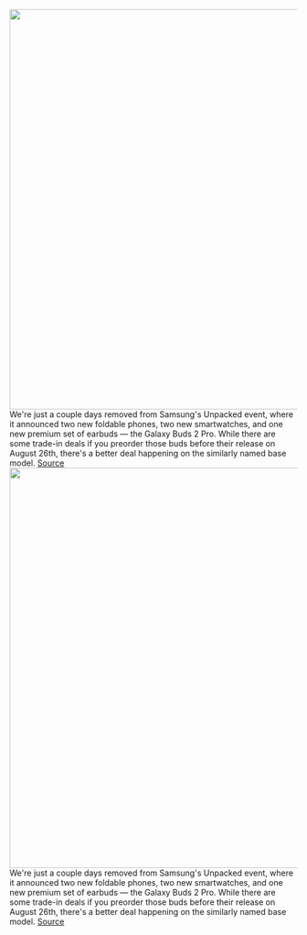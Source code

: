 <img src='https://cdn.vox-cdn.com/thumbor/Q1kOj36Rs2sqB4ki8Y_wW9M2JqU=/0x0:2040x1360/1200x800/filters:focal(749x784:1075x1110)/cdn.vox-cdn.com/uploads/chorus_image/image/71236528/cwelch_210809_4705_0003.0.jpg' width='700px' /><br/>
We're just a couple days removed from Samsung's Unpacked event, where it announced two new foldable phones, two new smartwatches, and one new premium set of earbuds — the Galaxy Buds 2 Pro. While there are some trade-in deals if you preorder those buds before their release on August 26th, there's a better deal happening on the similarly named base model.
<a href='https://www.theverge.com/good-deals/2022/8/12/23302801/samsung-galaxy-buds-2-google-nest-hub-mashall-emberton-roborock-s7-plus-deal-sale'> Source <a/><img src='https://cdn.vox-cdn.com/thumbor/Q1kOj36Rs2sqB4ki8Y_wW9M2JqU=/0x0:2040x1360/1200x800/filters:focal(749x784:1075x1110)/cdn.vox-cdn.com/uploads/chorus_image/image/71236528/cwelch_210809_4705_0003.0.jpg' width='700px' /><br/>
We're just a couple days removed from Samsung's Unpacked event, where it announced two new foldable phones, two new smartwatches, and one new premium set of earbuds — the Galaxy Buds 2 Pro. While there are some trade-in deals if you preorder those buds before their release on August 26th, there's a better deal happening on the similarly named base model.
<a href='https://www.theverge.com/good-deals/2022/8/12/23302801/samsung-galaxy-buds-2-google-nest-hub-mashall-emberton-roborock-s7-plus-deal-sale'> Source <a/>